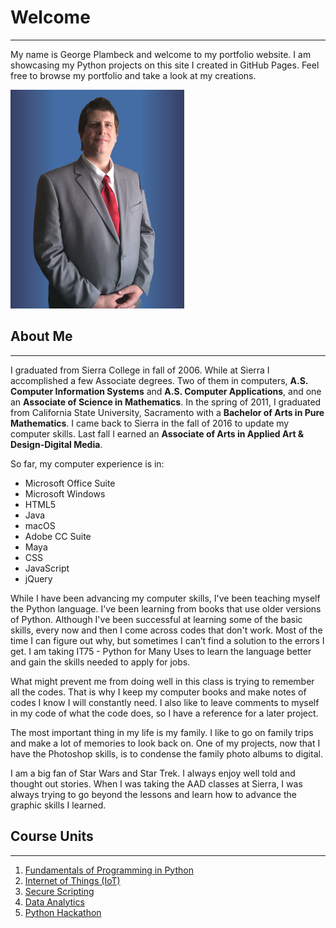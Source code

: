 # Welcome

----------

My name is George Plambeck and welcome to my portfolio website. I am showcasing my Python projects on this site I created in GitHub Pages. Feel free to browse my portfolio and take a look at my creations.

![Image](profile-278x350.jpg)
## About Me

----------

I graduated from Sierra College in fall of 2006. While at Sierra I accomplished a few Associate degrees. Two of them in computers, **A.S. Computer Information Systems** and **A.S. Computer Applications**, and one an **Associate of Science in Mathematics**. In the spring of 2011, I graduated from California State University, Sacramento with a **Bachelor of Arts in Pure Mathematics**. I came back to Sierra in the fall of 2016 to update my computer skills. Last fall I earned an **Associate of Arts in Applied Art & Design-Digital Media**.

So far, my computer experience is in:

- Microsoft Office Suite
- Microsoft Windows
- HTML5
- Java
- macOS
- Adobe CC Suite
- Maya
- CSS
- JavaScript
- jQuery

While I have been advancing my computer skills, I've been teaching myself the Python language. I've been learning from books that use older versions of Python. Although I've been successful at learning some of the basic skills, every now and then I come across codes that don't work. Most of the time I can figure out why, but sometimes I can’t find a solution to the errors I get. I am taking IT75 - Python for Many Uses to learn the language better and gain the skills needed to apply for jobs.

What might prevent me from doing well in this class is trying to remember all the codes. That is why I keep my computer books and make notes of codes I know I will constantly need. I also like to leave comments to myself in my code of what the code does, so I have a reference for a later project.

The most important thing in my life is my family. I like to go on family trips and make a lot of memories to look back on. One of my projects, now that I have the Photoshop skills, is to condense the family photo albums to digital.

I am a big fan of Star Wars and Star Trek. I always enjoy well told and thought out stories. When I was taking the AAD classes at Sierra, I was always trying to go beyond the lessons and learn how to advance the graphic skills I learned.

## Course Units

----------

1. [Fundamentals of Programming in Python](https://github.com/gplambeck/plambeck-portfolio/blob/master/CourseUnits/Fundamentals_of_Programming_in_Python)
2. [Internet of Things (IoT)](https://github.com/gplambeck/plambeck-portfolio/blob/master/CourseUnits/Internet_of_Things)
3. [Secure Scripting](https://github.com/gplambeck/plambeck-portfolio/blob/master/CourseUnits/Secure_Scripting)
4. [Data Analytics](https://github.com/gplambeck/plambeck-portfolio/blob/master/Data_Analytics)
5. [Python Hackathon](https://github.com/gplambeck/plambeck-portfolio/blob/master/CourseUnits/Python_Hackathon)
